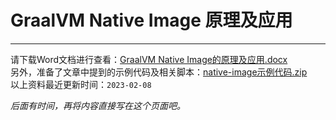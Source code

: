 # GraalVM Native Image 原理及应用

---------------------------------------------------------------------------------------------------------------------------

请下载Word文档进行查看：<a href="../downloads/native-image/GraalVM Native Image的原理及应用_2023-02-08.docx">GraalVM Native Image的原理及应用.docx</a><br>
另外，准备了文章中提到的示例代码及相关脚本：<a href="../downloads/native-image/native-image示例代码_2023-02-08.zip">native-image示例代码.zip</a><br>
以上资料最近更新时间：`2023-02-08`

_后面有时间，再将内容直接写在这个页面吧。_
